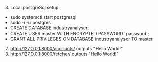 3. Local postgreSql setup:
  - sudo systemctl start postgresql
  - sudo -i -u postgres
  - CREATE DATABASE industryanalyser;
  - CREATE USER master WITH ENCRYPTED PASSWORD 'password';
  - GRANT ALL PRIVILEGES ON DATABASE industryanalyser TO master
2. http://127.0.0.1:8000/accounts/ outputs "Hello World!"
1. http://127.0.0.1:8000/fetcher/ outputs "Hello World!"